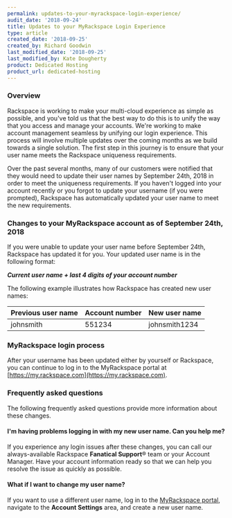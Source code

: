 ```yaml
---
permalink: updates-to-your-myrackspace-login-experience/
audit_date: '2018-09-24'
title: Updates to your MyRackspace Login Experience
type: article
created_date: '2018-09-25'
created_by: Richard Goodwin
last_modified_date: '2018-09-25'
last_modified_by: Kate Dougherty
product: Dedicated Hosting
product_url: dedicated-hosting
---
```


### Overview

Rackspace is working to make your multi-cloud experience as simple as
possible, and you've told us that the best way to do this is to unify the
way that you access and manage your accounts. We're working to make account
management seamless by unifying our login experience. This process will
involve multiple updates over the coming months as we build towards a single
solution. The first step in this journey is to ensure that your user name
meets the Rackspace uniqueness requirements.

Over the past several months, many of our customers were notified that
they would need to update their user names by September 24th, 2018 in order to
meet the uniqueness requirements. If you haven't logged into your account
recently or you forgot to update your username (if you were prompted),
Rackspace has automatically updated your user name to meet the new
requirements.

### Changes to your MyRackspace account as of September 24th, 2018

If you were unable to update your user name before September 24th, Rackspace
has updated it for you. Your updated user name is in the following format:

_**Current user name + last 4 digits of your account number**_

The following example illustrates how Rackspace has created new user names:

| Previous user name | Account number | New user name |
|--------------------|----------------|---------------|
| johnsmith | 551234 | johnsmith1234 |

### MyRackspace login process

After your username has been updated either by yourself or Rackspace, you can
continue to log in to the MyRackspace portal at
[https://my.rackspace.com](https://my.rackspace.com).

### Frequently asked questions

The following frequently asked questions provide more information about these
changes.

#### I'm having problems logging in with my new user name. Can you help me?

If you experience any login issues after these changes, you can call our
always-available Rackspace **Fanatical Support**&reg; team or your Account
Manager. Have your account information ready so that we can help you resolve
the issue as quickly as possible.

#### What if I want to change my user name?

If you want to use a different user name, log in to the [MyRackspace
portal](https://my.rackspace.com), navigate to the **Account Settings** area,
and create a new user name.
